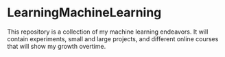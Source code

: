 # LearningMachineLearning
This repository is a collection of my machine learning endeavors. It will contain experiments, small and large projects, and different online courses that will show my growth overtime.

